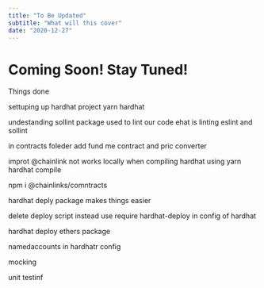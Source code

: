 ```yaml
---
title: "To Be Updated"
subtitle: "What will this cover"
date: "2020-12-27"
---
```


# Coming Soon! Stay Tuned!

Things done

settuping up hardhat project
yarn hardhat

undestanding sollint package used to lint our code
ehat is linting
eslint and sollint

in contracts foleder add fund me contract and pric converter 

improt @chainlink not works locally when compiling hardhat using yarn hardhat compile

npm i @chainlinks/comntracts

hardhat deply package makes things easier
 
delete deploy script instead use require hardhat-deploy in config of hardhat

hardhat deploy ethers package

namedaccounts in hardhatr config

mocking



unit testinf

